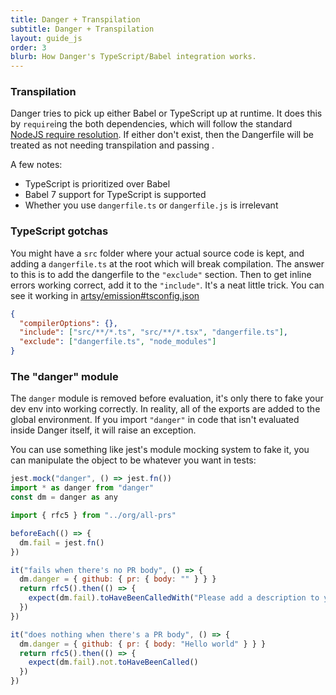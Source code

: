 ```yaml
---
title: Danger + Transpilation
subtitle: Danger + Transpilation
layout: guide_js
order: 3
blurb: How Danger's TypeScript/Babel integration works.
---
```


### Transpilation

Danger tries to pick up either Babel or TypeScript up at runtime. It does this by `require`ing the both dependencies, which will follow the standard [NodeJS require resolution](https://nodejs.org/api/modules.html#modules_all_together). If either don't exist, then the Dangerfile will be treated as not needing transpilation and passing .

A few notes:

* TypeScript is prioritized over Babel
* Babel 7 support for TypeScript is supported
* Whether you use `dangerfile.ts` or `dangerfile.js` is irrelevant

### TypeScript gotchas

You might have a `src` folder where your actual source code is kept, and adding a `dangerfile.ts` at the root which will break compilation. The answer to this is to add the dangerfile to the `"exclude"` section. Then to get inline errors working correct, add it to the `"include"`. It's a neat little trick. You can see it working in [artsy/emission#tsconfig.json][tsconfig]

```json
{
  "compilerOptions": {},
  "include": ["src/**/*.ts", "src/**/*.tsx", "dangerfile.ts"],
  "exclude": ["dangerfile.ts", "node_modules"]
}
```

### The "danger" module

The `danger` module is removed before evaluation, it's only there to fake your dev env into working correctly. In reality, all of the exports are added to the global environment. If you import `"danger"` in code that isn't evaluated inside Danger itself, it will raise an exception.

You can use something like jest's module mocking system to fake it, you can manipulate the object to be whatever you want in tests:

```js
jest.mock("danger", () => jest.fn())
import * as danger from "danger"
const dm = danger as any

import { rfc5 } from "../org/all-prs"

beforeEach(() => {
  dm.fail = jest.fn()
})

it("fails when there's no PR body", () => {
  dm.danger = { github: { pr: { body: "" } } }
  return rfc5().then(() => {
    expect(dm.fail).toHaveBeenCalledWith("Please add a description to your PR.")
  })
})

it("does nothing when there's a PR body", () => {
  dm.danger = { github: { pr: { body: "Hello world" } } }
  return rfc5().then(() => {
    expect(dm.fail).not.toHaveBeenCalled()
  })
})
```

[tsconfig]: https://github.com/artsy/emission/blob/master/tsconfig.json
